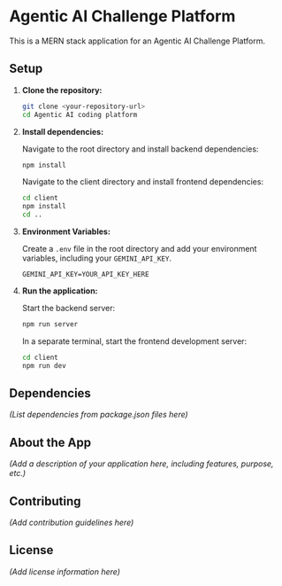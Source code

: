 # Agentic AI Challenge Platform

This is a MERN stack application for an Agentic AI Challenge Platform.

## Setup

1.  **Clone the repository:**

    ```bash
    git clone <your-repository-url>
    cd Agentic AI coding platform
    ```

2.  **Install dependencies:**

    Navigate to the root directory and install backend dependencies:

    ```bash
    npm install
    ```

    Navigate to the client directory and install frontend dependencies:

    ```bash
    cd client
    npm install
    cd ..
    ```

3.  **Environment Variables:**

    Create a `.env` file in the root directory and add your environment variables, including your `GEMINI_API_KEY`.

    ```env
    GEMINI_API_KEY=YOUR_API_KEY_HERE
    ```

4.  **Run the application:**

    Start the backend server:

    ```bash
    npm run server
    ```

    In a separate terminal, start the frontend development server:

    ```bash
    cd client
    npm run dev
    ```

## Dependencies

*(List dependencies from package.json files here)*

## About the App

*(Add a description of your application here, including features, purpose, etc.)*

## Contributing

*(Add contribution guidelines here)*

## License

*(Add license information here)*